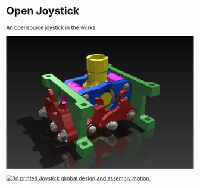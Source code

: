 # Open Joystick

An opensource joystick in the works. 

![CAD](publish/joystick_gimbal_v1.01.png)

[![3d printed Joystick gimbal design and assembly motion.](http://img.youtube.com/vi/erjnODXnVpg/0.jpg)](https://www.youtube.com/watch?v=erjnODXnVpg "3d printed Joystick gimbal design and assembly motion.")

